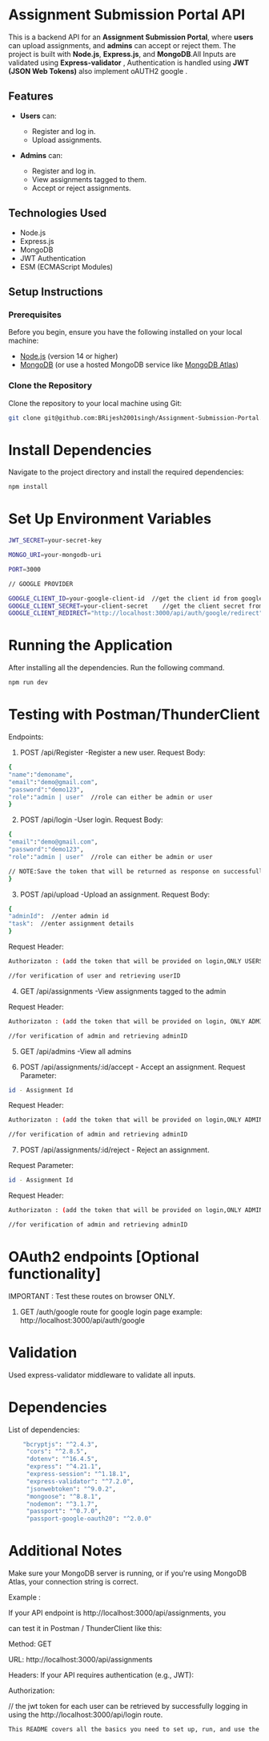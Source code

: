 # Assignment Submission Portal API

This is a backend API for an **Assignment Submission Portal**, where **users** can upload assignments, and **admins** can accept or reject them. The project is built with **Node.js**, **Express.js**, and **MongoDB**.All Inputs are validated using **Express-validator** , Authentication is handled using **JWT (JSON Web Tokens)** also implement oAUTH2 google .

## Features

- **Users** can:
  - Register and log in.
  - Upload assignments.
  
- **Admins** can:
  - Register and log in.
  - View assignments tagged to them.
  - Accept or reject assignments.

## Technologies Used
- Node.js
- Express.js
- MongoDB
- JWT Authentication
- ESM (ECMAScript Modules)

## Setup Instructions

### Prerequisites

Before you begin, ensure you have the following installed on your local machine:

- [Node.js](https://nodejs.org/) (version 14 or higher)
- [MongoDB](https://www.mongodb.com/) (or use a hosted MongoDB service like [MongoDB Atlas](https://www.mongodb.com/cloud/atlas))

### Clone the Repository

Clone the repository to your local machine using Git:

```bash
git clone git@github.com:BRijesh2001singh/Assignment-Submission-Portal.git
```

# Install Dependencies
Navigate to the project directory and install the required dependencies:

```bash
npm install
```
# Set Up Environment Variables
```bash
JWT_SECRET=your-secret-key

MONGO_URI=your-mongodb-uri

PORT=3000

// GOOGLE PROVIDER

GOOGLE_CLIENT_ID=your-google-client-id  //get the client id from google cloud console
GOOGLE_CLIENT_SECRET=your-client-secret    //get the client secret from google cloud console
GOOGLE_CLIENT_REDIRECT="http://localhost:3000/api/auth/google/redirect"   //setup redirect route after successfull login

```
# Running the Application
After installing all the dependencies. Run the following command.
```bash
npm run dev
```

# Testing with Postman/ThunderClient

Endpoints:

 1. POST /api/Register -Register a new user.
 Request Body:
 ```bash
{
"name":"demoname",
"email":"demo@gmail.com",
"password":"demo123",
"role":"admin | user"  //role can either be admin or user
}
 ```
2. POST /api/login -User login.
 Request Body:
 ```bash
{
"email":"demo@gmail.com",
"password":"demo123",
"role":"admin | user"  //role can either be admin or user

// NOTE:Save the token that will be returned as response on successfull login.It will be used for accessing protected Routes.
}
 ```
3. POST /api/upload -Upload an assignment.
 Request Body:
 ```bash
{
"adminId":  //enter admin id
"task":  //enter assignment details
}
 ```
Request Header:
```bash
Authorizaton : (add the token that will be provided on login,ONLY USERS TOKEN IS AUTHORIZED)

//for verification of user and retrieving userID
```

4. GET /api/assignments  -View assignments tagged to the admin

Request Header:
```bash
Authorizaton : (add the token that will be provided on login, ONLY ADMIN TOKEN IS AUTHORIZED)

//for verification of admin and retrieving adminID
```

5. GET /api/admins  -View all admins


6. POST /api/assignments/:id/accept  - Accept an assignment.
Request Parameter:
```bash
id - Assignment Id
```
Request Header:
```bash
Authorizaton : (add the token that will be provided on login,ONLY ADMIN TOKEN IS AUTHORIZED)

//for verification of admin and retrieving adminID
```

7. POST /api/assignments/:id/reject  - Reject an assignment.

Request Parameter:
```bash
id - Assignment Id
```
Request Header:
```bash
Authorizaton : (add the token that will be provided on login,ONLY ADMIN TOKEN IS AUTHORIZED)

//for verification of admin and retrieving adminID
```

# OAuth2 endpoints [Optional functionality] 
IMPORTANT : Test these routes on browser ONLY.
1. GET /auth/google   route for google login page
  example: http://localhost:3000/api/auth/google

# Validation
Used express-validator middleware to validate all inputs.

# Dependencies

List of dependencies:
```bash
    "bcryptjs": "^2.4.3",
     "cors": "^2.8.5",
     "dotenv": "^16.4.5",
     "express": "^4.21.1",
     "express-session": "^1.18.1",
     "express-validator": "^7.2.0", 
     "jsonwebtoken": "^9.0.2",
     "mongoose": "^8.8.1",
     "nodemon": "^3.1.7",
     "passport": "^0.7.0",
     "passport-google-oauth20": "^2.0.0"
```

# Additional Notes
Make sure your MongoDB server is running, or if you're using MongoDB Atlas, your connection string is correct.

Example :

If your API endpoint is http://localhost:3000/api/assignments, you

 can test it in Postman / ThunderClient like this:

Method: GET

URL: http://localhost:3000/api/assignments

Headers: If your API requires authentication (e.g., JWT):

Authorization: <your-jwt-token>

// the jwt token for each user can be retrieved by successfully logging in using the http://localhost:3000/api/login route.


```bash
This README covers all the basics you need to set up, run, and use the backend API for assignment submission portal.
```